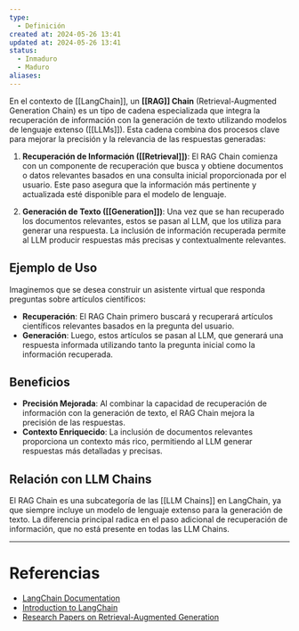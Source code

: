 ```yaml
---
type:
  - Definición
created at: 2024-05-26 13:41
updated at: 2024-05-26 13:41
status:
  - Inmaduro
  - Maduro
aliases:
---
```

En el contexto de [[LangChain]], un **[[RAG]] Chain** (Retrieval-Augmented Generation Chain) es un tipo de cadena especializada que integra la recuperación de información con la generación de texto utilizando modelos de lenguaje extenso ([[LLMs]]). Esta cadena combina dos procesos clave para mejorar la precisión y la relevancia de las respuestas generadas:

1. **Recuperación de Información ([[Retrieval]])**: El RAG Chain comienza con un componente de recuperación que busca y obtiene documentos o datos relevantes basados en una consulta inicial proporcionada por el usuario. Este paso asegura que la información más pertinente y actualizada esté disponible para el modelo de lenguaje.
    
2. **Generación de Texto ([[Generation]])**: Una vez que se han recuperado los documentos relevantes, estos se pasan al LLM, que los utiliza para generar una respuesta. La inclusión de información recuperada permite al LLM producir respuestas más precisas y contextualmente relevantes.
    

## Ejemplo de Uso

Imaginemos que se desea construir un asistente virtual que responda preguntas sobre artículos científicos:

- **Recuperación**: El RAG Chain primero buscará y recuperará artículos científicos relevantes basados en la pregunta del usuario.
- **Generación**: Luego, estos artículos se pasan al LLM, que generará una respuesta informada utilizando tanto la pregunta inicial como la información recuperada.

## Beneficios

- **Precisión Mejorada**: Al combinar la capacidad de recuperación de información con la generación de texto, el RAG Chain mejora la precisión de las respuestas.
- **Contexto Enriquecido**: La inclusión de documentos relevantes proporciona un contexto más rico, permitiendo al LLM generar respuestas más detalladas y precisas.

## Relación con LLM Chains

El RAG Chain es una subcategoría de las [[LLM Chains]] en LangChain, ya que siempre incluye un modelo de lenguaje extenso para la generación de texto. La diferencia principal radica en el paso adicional de recuperación de información, que no está presente en todas las LLM Chains.

---

# Referencias

- [LangChain Documentation](https://python.langchain.com/v0.1/docs/modules/chains/)
- [Introduction to LangChain](https://python.langchain.com/docs/get_started/introduction)
- [Research Papers on Retrieval-Augmented Generation](https://arxiv.org/abs/2005.11401)

